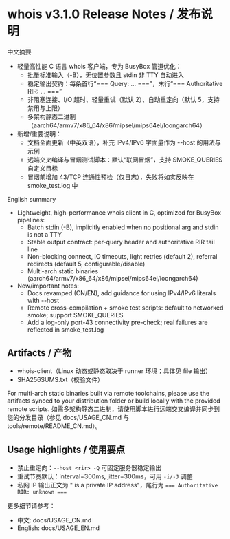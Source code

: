 # whois v3.1.0 Release Notes / 发布说明

中文摘要
- 轻量高性能 C 语言 whois 客户端，专为 BusyBox 管道优化：
  - 批量标准输入（-B），无位置参数且 stdin 非 TTY 自动进入
  - 稳定输出契约：每条首行“=== Query: … ===”，末行“=== Authoritative RIR: … ===”
  - 非阻塞连接、I/O 超时、轻量重试（默认 2）、自动重定向（默认 5，支持禁用与上限）
  - 多架构静态二进制（aarch64/armv7/x86_64/x86/mipsel/mips64el/loongarch64）
- 新增/重要说明：
  - 文档全面更新（中英双语），补充 IPv4/IPv6 字面量作为 --host 的用法与示例
  - 远端交叉编译与冒烟测试脚本：默认“联网冒烟”，支持 SMOKE_QUERIES 自定义目标
  - 冒烟前增加 43/TCP 连通性预检（仅日志），失败将如实反映在 smoke_test.log 中

English summary
- Lightweight, high-performance whois client in C, optimized for BusyBox pipelines:
  - Batch stdin (-B), implicitly enabled when no positional arg and stdin is not a TTY
  - Stable output contract: per-query header and authoritative RIR tail line
  - Non-blocking connect, IO timeouts, light retries (default 2), referral redirects (default 5, configurable/disable)
  - Multi-arch static binaries (aarch64/armv7/x86_64/x86/mipsel/mips64el/loongarch64)
- New/important notes:
  - Docs revamped (CN/EN), add guidance for using IPv4/IPv6 literals with --host
  - Remote cross-compilation + smoke test scripts: default to networked smoke; support SMOKE_QUERIES
  - Add a log-only port-43 connectivity pre-check; real failures are reflected in smoke_test.log

## Artifacts / 产物
- whois-client（Linux 动态或静态取决于 runner 环境；具体见 file 输出）
- SHA256SUMS.txt（校验文件）

For multi-arch static binaries built via remote toolchains, please use the artifacts synced to your distribution folder or build locally with the provided remote scripts.
如需多架构静态二进制，请使用脚本进行远端交叉编译并同步到您的分发目录（参见 docs/USAGE_CN.md 与 tools/remote/README_CN.md）。

## Usage highlights / 使用要点
- 禁止重定向：`--host <rir> -Q` 可固定服务器稳定输出
- 重试节奏默认：interval=300ms, jitter=300ms，可用 `-i/-J` 调整
- 私网 IP 输出正文为 "<ip> is a private IP address"，尾行为 `=== Authoritative RIR: unknown ===`

更多细节请参考：
- 中文: docs/USAGE_CN.md
- English: docs/USAGE_EN.md
